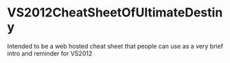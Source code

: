 # VS2012CheatSheetOfUltimateDestiny
Intended to be a web hosted cheat sheet that people can use as a very brief intro and reminder for VS2012
